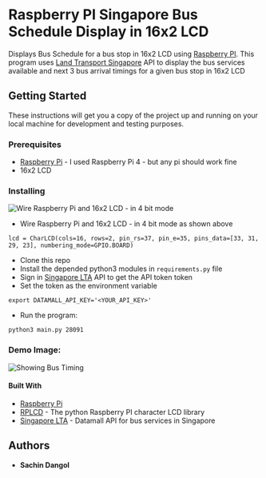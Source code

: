 # Raspberry PI Singapore Bus Schedule Display in 16x2 LCD
Displays Bus Schedule for a bus stop in 16x2 LCD using [Raspberry PI](https://www.raspberrypi.org/).
This program uses [Land Transport Singapore](https://www.mytransport.sg/content/mytransport/home/dataMall.html) API
to display the bus services available and next 3 bus arrival timings for a given bus stop in 16x2 LCD

## Getting Started

These instructions will get you a copy of the project up and running on your local machine for development and testing purposes.

### Prerequisites
- [Raspberry Pi](https://www.raspberrypi.org/) - I used Raspberry Pi 4 - but any pi should work fine
- 16x2 LCD

### Installing
![Wire Raspberry Pi and 16x2 LCD - in 4 bit mode](https://www.circuitbasics.com/wp-content/uploads/2015/04/Raspberry-Pi-LCD-4-bit-mode.png)

- Wire Raspberry Pi and 16x2 LCD - in 4 bit mode as shown above
```
lcd = CharLCD(cols=16, rows=2, pin_rs=37, pin_e=35, pins_data=[33, 31, 29, 23], numbering_mode=GPIO.BOARD)    
```
- Clone this repo
- Install the depended python3 modules in ```requirements.py``` file
- Sign in [Singapore LTA](https://www.mytransport.sg/content/mytransport/home/dataMall.html) API to get the API token token
- Set the token as the environment variable
```
export DATAMALL_API_KEY='<YOUR_API_KEY>'
```
- Run the program:
```
python3 main.py 28091
```
### Demo Image:
![Showing Bus Timing](https://i.stack.imgur.com/o4KCI.jpg)



#### Built With
* [Raspberry Pi](https://www.raspberrypi.org/)
* [RPLCD](https://github.com/dbrgn/RPLCD) - The python Raspberry PI character LCD library
* [Singapore LTA](https://github.com/dbrgn/RPLCD) - Datamall API for bus services in Singapore

## Authors
* **Sachin Dangol**
